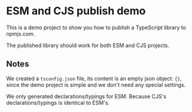 # ESM and CJS publish demo

This is a demo project to show you how to publish a TypeScript library to
npmjs.com.

The published library should work for both ESM and CJS projects.

## Notes

We created a `tsconfig.json` file, its content is an empty json object: `{}`,
since the demo project is simple and we don't need any special settings.

We only generated declarations/typings for ESM. Because CJS's
declarations/typings is identical to ESM's.
